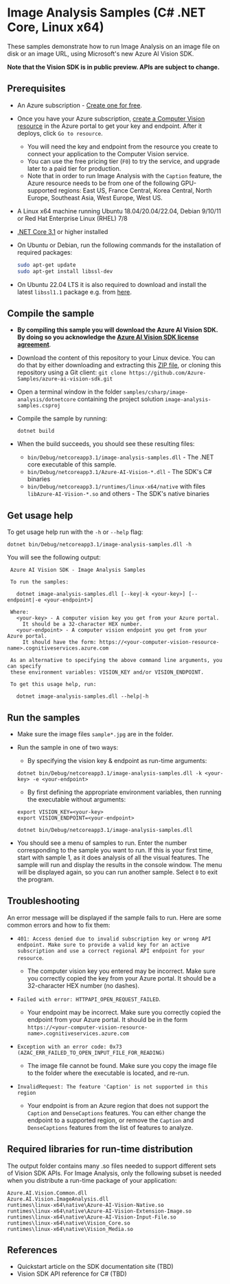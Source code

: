 # Image Analysis Samples (C# .NET Core, Linux x64)

These samples demonstrate how to run Image Analysis on an image file on disk or an image URL, using Microsoft's new Azure AI Vision SDK.

**Note that the Vision SDK is in public preview. APIs are subject to change.**

## Prerequisites

* An Azure subscription - [Create one for free](https://azure.microsoft.com/free/cognitive-services/).

* Once you have your Azure subscription, [create a Computer Vision resource](https://portal.azure.com/#create/Microsoft.CognitiveServicesComputerVision) in the Azure portal to get your key and endpoint. After it deploys, click `Go to resource`.

  * You will need the key and endpoint from the resource you create to connect your application to the Computer Vision service.
  * You can use the free pricing tier (`F0`) to try the service, and upgrade later to a paid tier for production.
  * Note that in order to run Image Analysis with the `Caption` feature, the Azure resource needs to be from one of the following GPU-supported regions: East US, France Central, Korea Central, North Europe, Southeast Asia, West Europe, West US.

* A Linux x64 machine running Ubuntu 18.04/20.04/22.04, Debian 9/10/11 or Red Hat Enterprise Linux (RHEL) 7/8

* [.NET Core 3.1](https://dotnet.microsoft.com/download/dotnet/3.1) or higher installed

* On Ubuntu or Debian, run the following commands for the installation of required packages:

  ```sh
  sudo apt-get update
  sudo apt-get install libssl-dev
  ```

* On Ubuntu 22.04 LTS it is also required to download and install the latest `libssl1.1` package e.g. from [here](http://security.ubuntu.com/ubuntu/pool/main/o/openssl).

## Compile the sample

* **By compiling this sample you will download the Azure AI Vision SDK. By doing so you acknowledge the [Azure AI Vision SDK license agreement](https://aka.ms/azai/vision/license)**.

* Download the content of this repository to your Linux device. You can do that by either downloading and extracting this [ZIP file](https://github.com/Azure-Samples/azure-ai-vision-sdk/archive/master.zip), or cloning this repository using a Git client: `git clone https://github.com/Azure-Samples/azure-ai-vision-sdk.git`

* Open a terminal window in the folder `samples/csharp/image-analysis/dotnetcore` containing the project solution `image-analysis-samples.csproj`

* Compile the sample by running:
  ```
  dotnet build
  ```

* When the build succeeds, you should see these resulting files:
  * `bin/Debug/netcoreapp3.1/image-analysis-samples.dll` - The .NET core executable of this sample.
  * `bin/Debug/netcoreapp3.1/Azure-AI-Vision-*.dll` - The SDK's C# binaries
  * `bin/Debug/netcoreapp3.1/runtimes/linux-x64/native` with files `libAzure-AI-Vision-*.so` and others - The SDK's native binaries

## Get usage help

To get usage help run with the `-h` or `--help` flag:
```
dotnet bin/Debug/netcoreapp3.1/image-analysis-samples.dll -h
```

You will see the following output:
```
 Azure AI Vision SDK - Image Analysis Samples

 To run the samples:

   dotnet image-analysis-samples.dll [--key|-k <your-key>] [--endpoint|-e <your-endpoint>]

 Where:
   <your-key> - A computer vision key you get from your Azure portal.
     It should be a 32-character HEX number.
   <your-endpoint> - A computer vision endpoint you get from your Azure portal.
     It should have the form: https://<your-computer-vision-resource-name>.cognitiveservices.azure.com

 As an alternative to specifying the above command line arguments, you can specify
 these environment variables: VISION_KEY and/or VISION_ENDPOINT.

 To get this usage help, run:

   dotnet image-analysis-samples.dll --help|-h
```

## Run the samples

* Make sure the image files `sample*.jpg` are in the folder.

* Run the sample in one of two ways:
  * By specifying the vision key & endpoint as run-time arguments:
  ```
  dotnet bin/Debug/netcoreapp3.1/image-analysis-samples.dll -k <your-key> -e <your-endpoint>
  ```
  * By first defining the appropriate environment variables, then running the executable without arguments:
  ```
  export VISION_KEY=<your-key>
  export VISION_ENDPOINT=<your-endpoint>

  dotnet bin/Debug/netcoreapp3.1/image-analysis-samples.dll
  ```

* You should see a menu of samples to run. Enter the number corresponding to the sample you want to run. If this is your first time, start with sample 1, as it does analysis of all the visual features. The sample will run and display the results in the console window. The menu will be displayed again, so you can run another sample. Select `0` to exit the program.

## Troubleshooting

An error message will be displayed if the sample fails to run. Here are some common errors and how to fix them:

* `401: Access denied due to invalid subscription key or wrong API endpoint. Make sure to provide a valid key for an active subscription and use a correct regional API endpoint for your resource`.
  * The computer vision key you entered may be incorrect. Make sure you correctly copied the key from your Azure portal. It should be a 32-character HEX number (no dashes).

* `Failed with error: HTTPAPI_OPEN_REQUEST_FAILED`.
  * Your endpoint may be incorrect. Make sure you correctly copied the endpoint from your Azure portal. It should be in the form `https://<your-computer-vision-resource-name>.cognitiveservices.azure.com`

* `Exception with an error code: 0x73 (AZAC_ERR_FAILED_TO_OPEN_INPUT_FILE_FOR_READING)`
  * The image file cannot be found. Make sure you copy the image file to the folder where the executable is located, and re-run.

* `InvalidRequest: The feature 'Caption' is not supported in this region`
  * Your endpoint is from an Azure region that does not support the `Caption` and `DenseCaptions` features. You can either change the endpoint to a supported region, or remove the `Caption` and `DenseCaptions` features from the list of features to analyze.

## Required libraries for run-time distribution

The output folder contains many .so files needed to support different sets of Vision SDK APIs. For Image Analysis, only the following subset is needed when you distribute a run-time package of your application:

```
Azure.AI.Vision.Common.dll
Azure.AI.Vision.ImageAnalysis.dll
runtimes\linux-x64\native\Azure-AI-Vision-Native.so
runtimes\linux-x64\native\Azure-AI-Vision-Extension-Image.so
runtimes\linux-x64\native\Azure-AI-Vision-Input-File.so
runtimes\linux-x64\native\Vision_Core.so
runtimes\linux-x64\native\Vision_Media.so
```

## References

* Quickstart article on the SDK documentation site (TBD)
* Vision SDK API reference for C# (TBD)
